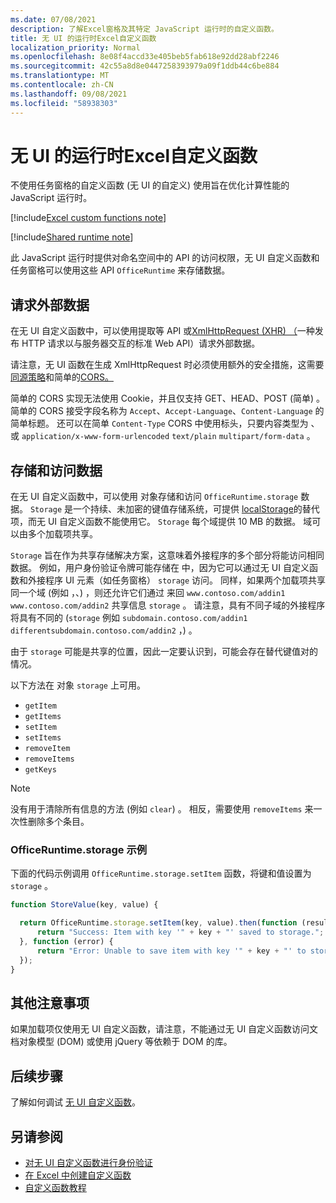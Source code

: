```yaml
---
ms.date: 07/08/2021
description: 了解Excel窗格及其特定 JavaScript 运行时的自定义函数。
title: 无 UI 的运行时Excel自定义函数
localization_priority: Normal
ms.openlocfilehash: 8e08f4accd33e405beb5fab618e92dd28abf2246
ms.sourcegitcommit: 42c55a8d8e0447258393979a09f1ddb44c6be884
ms.translationtype: MT
ms.contentlocale: zh-CN
ms.lasthandoff: 09/08/2021
ms.locfileid: "58938303"
---
```

# <a name="runtime-for-ui-less-excel-custom-functions"></a>无 UI 的运行时Excel自定义函数

不使用任务窗格的自定义函数 (无 UI 的自定义) 使用旨在优化计算性能的 JavaScript 运行时。

[!include[Excel custom functions note](../includes/excel-custom-functions-note.md)]

[!include[Shared runtime note](../includes/shared-runtime-note.md)]

此 JavaScript 运行时提供对命名空间中的 API 的访问权限，无 UI 自定义函数和任务窗格可以使用这些 API `OfficeRuntime` 来存储数据。

## <a name="request-external-data"></a>请求外部数据

在无 UI 自定义函数中，可以使用提取等 API 或[XmlHttpRequest (XHR) （](https://developer.mozilla.org/docs/Web/API/XMLHttpRequest)一种发布 HTTP 请求以与服务器交互的标准 Web API）请求外部数据。 [](https://developer.mozilla.org/docs/Web/API/Fetch_API)

请注意，无 UI 函数在生成 XmlHttpRequest 时必须使用额外的安全措施，这需要[同源策略](https://developer.mozilla.org/docs/Web/Security/Same-origin_policy)和简单的[CORS。](https://www.w3.org/TR/cors/)

简单的 CORS 实现无法使用 Cookie，并且仅支持 GET、HEAD、POST (简单) 。 简单的 CORS 接受字段名称为 `Accept`、`Accept-Language`、`Content-Language` 的简单标题。 还可以在简单 `Content-Type` CORS 中使用标头，只要内容类型为 、 或 `application/x-www-form-urlencoded` `text/plain` `multipart/form-data` 。

## <a name="store-and-access-data"></a>存储和访问数据

在无 UI 自定义函数中，可以使用 对象存储和访问 `OfficeRuntime.storage` 数据。 `Storage` 是一个持续、未加密的键值存储系统，可提供 [localStorage](https://developer.mozilla.org/docs/Web/API/Window/localStorage)的替代项，而无 UI 自定义函数不能使用它。 `Storage` 每个域提供 10 MB 的数据。 域可以由多个加载项共享。

`Storage` 旨在作为共享存储解决方案，这意味着外接程序的多个部分将能访问相同数据。 例如，用户身份验证令牌可能存储在 中，因为它可以通过无 UI 自定义函数和外接程序 UI 元素（如任务窗格） `storage` 访问。 同样，如果两个加载项共享同一个域 (例如 ，、) ，则还允许它们通过 来回 `www.contoso.com/addin1` `www.contoso.com/addin2` 共享信息 `storage` 。 请注意，具有不同子域的外接程序将具有不同的 (`storage` 例如 `subdomain.contoso.com/addin1` `differentsubdomain.contoso.com/addin2` ，) 。

由于 `storage` 可能是共享的位置，因此一定要认识到，可能会存在替代键值对的情况。

以下方法在 对象 `storage` 上可用。

- `getItem`
- `getItems`
- `setItem`
- `setItems`
- `removeItem`
- `removeItems`
- `getKeys`

> [!NOTE]
> 没有用于清除所有信息的方法 (例如 `clear`) 。 相反，需要使用 `removeItems` 来一次性删除多个条目。

### <a name="officeruntimestorage-example"></a>OfficeRuntime.storage 示例

下面的代码示例调用 `OfficeRuntime.storage.setItem` 函数，将键和值设置为 `storage` 。

```js
function StoreValue(key, value) {

  return OfficeRuntime.storage.setItem(key, value).then(function (result) {
      return "Success: Item with key '" + key + "' saved to storage.";
  }, function (error) {
      return "Error: Unable to save item with key '" + key + "' to storage. " + error;
  });
}
```

## <a name="additional-considerations"></a>其他注意事项

如果加载项仅使用无 UI 自定义函数，请注意，不能通过无 UI 自定义函数访问文档对象模型 (DOM) 或使用 jQuery 等依赖于 DOM 的库。

## <a name="next-steps"></a>后续步骤

了解如何调试 [无 UI 自定义函数](custom-functions-debugging.md)。

## <a name="see-also"></a>另请参阅

* [对无 UI 自定义函数进行身份验证](custom-functions-authentication.md)
* [在 Excel 中创建自定义函数](custom-functions-overview.md)
* [自定义函数教程](../tutorials/excel-tutorial-create-custom-functions.md)
